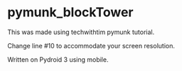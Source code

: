 # pymunk_blockTower
This was made using techwithtim pymunk tutorial. 

Change line #10 to accommodate your screen resolution.

Written on Pydroid 3 using mobile.
